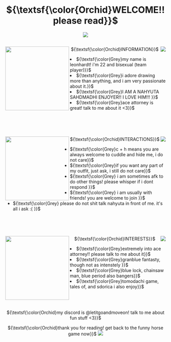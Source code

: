 ## <h1 align="center"> ${\textsf{\color{Orchid}WELCOME!! please read}}$  </h1>
<p align="center"></p>
<p align="center"></p>
<p align="center"> <img align="center" img src="https://64.media.tumblr.com/0a6c0ff59af5fad1deddf81a6831edf6/tumblr_inline_ov8n8eT4uR1v5emqg_400.gifv" /> </p>

## 
<p align="center"> ${\textsf{\color{Orchid}INFORMATION}}$
<img align="left" src="https://i.pinimg.com/736x/e6/41/f1/e641f1d881badd842d07c486b21d649a.jpg" width="200" height="200">
<img align="right" src="https://preview.redd.it/orchestra-hall-artworks-from-the-official-site-v0-u2axqv9mgnpb1.png?width=129&format=png&auto=webp&s=470f8f119505621bfcedaa7401b7dd0900ed4bd8">
<p align="center">
<li> ${\textsf{\color{Grey}my name is leonhardt! i'm 22 and bisexual (team player)}}$</li>
<li> ${\textsf{\color{Grey}i adore drawing more than anything, and i am very passionate about it.}}$</li>
<li>${\textsf{\color{Grey}I AM A NAHYUTA SAHDMADHI ENJOYER!! I LOVE HIM!!! }}$</li>
<li> ${\textsf{\color{Grey}ace attorney is great! talk to me about it <3}}$</li> 

<br clear="right"/>
<br clear="right"/>
<br clear="left"/>

## 
<p align="center"> ${\textsf{\color{Orchid}INTERACTIONS}}$
<img align="right" src="https://preview.redd.it/orchestra-hall-artworks-from-the-official-site-v0-vnunrebmgnpb1.png?width=104&format=png&auto=webp&s=6c24510012b00b8d7d758ac0934f674a9dd43d46">
<img align="left" src="https://static.wikia.nocookie.net/aceattorneytwitterrp/images/0/09/BOOMER%21%21%21.jpg/revision/latest?cb=20190606185536" width="200" height="200">
  
<ul>
<li> ${\textsf{\color{Grey}c + h means you are always welcome to cuddle and hide me, i do not care}}$</li>
<li> ${\textsf{\color{Grey}if you want any part of my outfit, just ask, i still do not care}}$</li>
<li>${\textsf{\color{Grey} i am sometimes afk to do other things! please whisper if i dont respond }}$</li>
<li> ${\textsf{\color{Grey} i am usually with friends! you are welcome to join }}$</li>
<li> ${\textsf{\color{Grey} please do not shit talk nahyuta in front of me. it's all i ask :( }}$</li>
</ul>
  <br clear="left"/>
  <br clear="right"/>
</p>

## 
<p align="center"> ${\textsf{\color{Orchid}INTERESTS}}$

<img align="left" src="https://preview.redd.it/wz7r3lm5x9p91.jpg?width=640&crop=smart&auto=webp&s=2883bc788974106cb219ad470b072cd338a23d52" width="200" height="200">
<img align="right" src="https://preview.redd.it/orchestra-hall-artworks-from-the-official-site-v0-rmveve5mgnpb1.png?width=115&format=png&auto=webp&s=581298c359bd3096a3937e9dee5f656cecbe6f87">

<li>${\textsf{\color{Grey}extremely into ace attorney!! please talk to me about it}}$</li>
<li>${\textsf{\color{Grey}granblue fantasty, though not as intenstely }}$</li>
<li>${\textsf{\color{Grey}blue lock, chainsaw man, blue period also bangers}}$</li>
<li>${\textsf{\color{Grey}tomodachi game, tales of, and sdorica i also enjoy}}$</li>
<br clear="right"/>
<br clear="left"/>

##
<p align="center"> ${\textsf{\color{Orchid}my discord is @letitgoandmoveon! talk to me about fun stuff <3}}$
<p align="center"> ${\textsf{\color{Orchid}thank you for reading! get back to the funny horse game now}}$
<img src="https://64.media.tumblr.com/f6c81768c54e626c3ba1ba4fd5f194a0/05ca8367a2c37738-25/s1280x1920/f04cd648c9c2e84b6ef333019eda7dabea822028.png"> 
